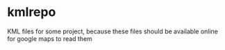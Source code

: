 # kmlrepo
KML files for some project, because these files should be available online
for google maps to read them
